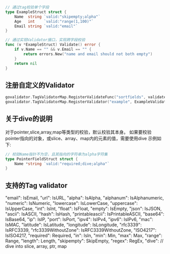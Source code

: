 ```go
// 通过tag校验单个字段
type ExampleStruct struct {
    Name  string `valid:"skipempty;alpha"`
    Age   int    `valid:"range(1,100)"`
    Email string `valid:"email"`
}

// 通过实现Validator接口，实现跨字段校验
func (v *ExampleStruct) Validate() error {
    if v.Name == "" && v.Email == "" {
        return errors.New("name and email should not both empty")
    }
    return nil
}
```

## 注册自定义的Validator
```go
govalidator.TagValidatorMap.RegisterValidateFunc("sortfields", validateSortFields)
govalidator.TagValidatorMap.RegisterValidator("example", ExampleValidator{})
```

## 关于dive的说明
对于pointer,slice,array,map等类型的校验，默认校验其本身。
如果要校验pointer指向的对象，或slice、array、map内的元素的值，需要使用dive
示例如下:
```go
// 校验Name指针不为空，且其指向的字符串为alpha字符集
type PointerFieldStruct struct {
    Name *string `valid:"required;dive;alpha"`
}
```

## 支持的Tag validator
"email":              IsEmail,
"url":                IsURL,
"alpha":              IsAlpha,
"alphanum":           IsAlphanumeric,
"numeric":            IsNumeric,
"lowercase":          IsLowerCase,
"uppercase":          IsUpperCase,
"int":                IsInt,
"float":              IsFloat,
"empty":              IsEmpty,
"json":               IsJSON,
"ascii":              IsASCII,
"hash":               IsHash,
"printableascii":     IsPrintableASCII,
"base64":             IsBase64,
"ip":                 IsIP,
"port":               IsPort,
"ipv4":               IsIPv4,
"ipv6":               IsIPv6,
"mac":                IsMAC,
"latitude":           IsLatitude,
"longitude":          IsLongitude,
"rfc3339":            IsRFC3339,
"rfc3339WithoutZone": IsRFC3339WithoutZone,
"ISO4217":            IsISO4217,
"required":           Required,
"in":                 IsIn,
"min":                Min,
"max":                Max,
"range":              Range,
"length":             Length,
"skipempty":          SkipEmpty,
"regex":              RegEx,
"dive":              // dive into slice, array, ptr, map
